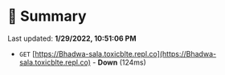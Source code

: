 # 📖 Summary
Last updated: **1/29/2022, 10:51:06 PM**

- `GET` [https://Bhadwa-sala.toxicblte.repl.co](https://Bhadwa-sala.toxicblte.repl.co) - **Down** (124ms)
